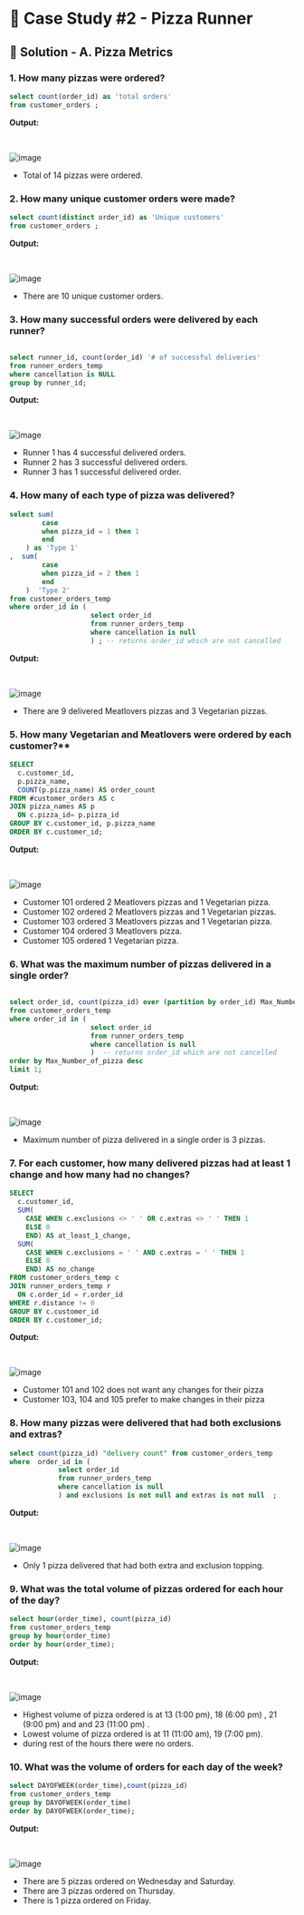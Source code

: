 # 🍕 Case Study #2 - Pizza Runner

## 🍝 Solution - A. Pizza Metrics

### 1. How many pizzas were ordered?

````sql
select count(order_id) as 'total orders' 
from customer_orders ;

````

**Output:**

</br>

![image](https://user-images.githubusercontent.com/40135948/147532634-b3fe22fa-bc73-4666-9687-5568eacf4933.png)




- Total of 14 pizzas were ordered.

### 2. How many unique customer orders were made?

````sql
select count(distinct order_id) as 'Unique customers'
from customer_orders ;
````

**Output:**

</br>


![image](https://user-images.githubusercontent.com/40135948/147536049-2e8743fb-2b66-43b6-8aa3-c465d79ea667.png)


- There are 10 unique customer orders.

### 3. How many successful orders were delivered by each runner?

````sql

select runner_id, count(order_id) '# of successful deliveries'
from runner_orders_temp 
where cancellation is NULL 
group by runner_id;
````

**Output:**

</br>


![image](https://user-images.githubusercontent.com/40135948/147532876-338a6af6-f66f-4734-93c4-2c9da4bb01e9.png)


- Runner 1 has 4 successful delivered orders.
- Runner 2 has 3 successful delivered orders.
- Runner 3 has 1 successful delivered order.

### 4. How many of each type of pizza was delivered?

````sql
select sum(
		case 
        when pizza_id = 1 then 1
        end
	) as 'Type 1'
,  sum(
		case 
        when pizza_id = 2 then 1
        end
	)  'Type 2' 
from customer_orders_temp  
where order_id in (
					select order_id 
                    from runner_orders_temp 
                    where cancellation is null
                    ) ; -- returns order_id which are not cancelled 
````

**Output:**

</br>


![image](https://user-images.githubusercontent.com/40135948/147532928-f98767e8-2b9c-4994-9ea1-57ca3a6dc73f.png)


- There are 9 delivered Meatlovers pizzas and 3 Vegetarian pizzas.

### 5. How many Vegetarian and Meatlovers were ordered by each customer?**

````sql
SELECT 
  c.customer_id, 
  p.pizza_name, 
  COUNT(p.pizza_name) AS order_count
FROM #customer_orders AS c
JOIN pizza_names AS p
  ON c.pizza_id= p.pizza_id
GROUP BY c.customer_id, p.pizza_name
ORDER BY c.customer_id;
````

**Output:**

</br>


![image](https://user-images.githubusercontent.com/40135948/147532984-7139fb5d-0088-4769-8653-86b0c50a1c89.png)



- Customer 101 ordered 2 Meatlovers pizzas and 1 Vegetarian pizza.
- Customer 102 ordered 2 Meatlovers pizzas and 1 Vegetarian pizzas.
- Customer 103 ordered 3 Meatlovers pizzas and 1 Vegetarian pizza.
- Customer 104 ordered 3 Meatlovers pizza.
- Customer 105 ordered 1 Vegetarian pizza.

### 6. What was the maximum number of pizzas delivered in a single order?

````sql

select order_id, count(pizza_id) over (partition by order_id) Max_Number_of_pizza
from customer_orders_temp
where order_id in (
					select order_id 
                    from runner_orders_temp 
                    where cancellation is null
                    )  -- returns order_id which are not cancelled 
order by Max_Number_of_pizza desc 
limit 1;

````

**Output:**

</br>


![image](https://user-images.githubusercontent.com/40135948/147532995-2571dccb-dca8-4fbd-9bd4-1d82b90d8bea.png)



- Maximum number of pizza delivered in a single order is 3 pizzas.

### 7. For each customer, how many delivered pizzas had at least 1 change and how many had no changes?

````sql
SELECT 
  c.customer_id,
  SUM(
    CASE WHEN c.exclusions <> ' ' OR c.extras <> ' ' THEN 1
    ELSE 0
    END) AS at_least_1_change,
  SUM(
    CASE WHEN c.exclusions = ' ' AND c.extras = ' ' THEN 1 
    ELSE 0
    END) AS no_change
FROM customer_orders_temp c
JOIN runner_orders_temp r
  ON c.order_id = r.order_id
WHERE r.distance != 0
GROUP BY c.customer_id
ORDER BY c.customer_id;
````

**Output:**

</br>


![image](https://user-images.githubusercontent.com/40135948/147535292-0a910a84-f3c6-45ac-b630-9235536bde90.png)


- Customer 101 and 102 does not want any changes for their pizza
- Customer 103, 104 and 105 prefer  to make changes in their pizza

### 8. How many pizzas were delivered that had both exclusions and extras?

````sql
select count(pizza_id) "delivery count" from customer_orders_temp 
where  order_id in (
			select order_id 
            from runner_orders_temp 
            where cancellation is null
            ) and exclusions is not null and extras is not null  ;
````

**Output:**

</br>


![image](https://user-images.githubusercontent.com/40135948/147535365-7b4ff13c-c175-49d6-8d52-03b5fe8945c5.png)



- Only 1 pizza delivered that had both extra and exclusion topping.

### 9. What was the total volume of pizzas ordered for each hour of the day?

````sql
select hour(order_time), count(pizza_id) 
from customer_orders_temp 
group by hour(order_time) 
order by hour(order_time);
````

**Output:**

</br>


![image](https://user-images.githubusercontent.com/40135948/147535687-530b3f07-cdbf-4484-a493-85f638acd0c2.png)



- Highest volume of pizza ordered is at 13 (1:00 pm), 18 (6:00 pm) , 21 (9:00 pm) and and 23 (11:00 pm) .
- Lowest volume of pizza ordered is at 11 (11:00 am), 19 (7:00 pm).
- during rest of the hours there were no orders.

### 10. What was the volume of orders for each day of the week?

````sql
select DAYOFWEEK(order_time),count(pizza_id)  
from customer_orders_temp 
group by DAYOFWEEK(order_time)
order by DAYOFWEEK(order_time);
````

**Output:**

</br>


![image](https://user-images.githubusercontent.com/40135948/147535707-fa76de8e-4f08-488f-8396-7461456178bd.png)




- There are 5 pizzas ordered on Wednesday and Saturday.
- There are 3 pizzas ordered on Thursday.
- There is 1 pizza ordered on Friday.


